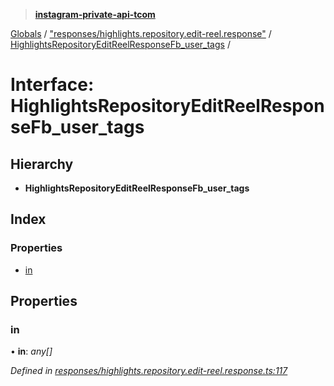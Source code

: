 > **[instagram-private-api-tcom](../README.md)**

[Globals](../README.md) / ["responses/highlights.repository.edit-reel.response"](../modules/_responses_highlights_repository_edit_reel_response_.md) / [HighlightsRepositoryEditReelResponseFb_user_tags](_responses_highlights_repository_edit_reel_response_.highlightsrepositoryeditreelresponsefb_user_tags.md) /

# Interface: HighlightsRepositoryEditReelResponseFb_user_tags

## Hierarchy

* **HighlightsRepositoryEditReelResponseFb_user_tags**

## Index

### Properties

* [in](_responses_highlights_repository_edit_reel_response_.highlightsrepositoryeditreelresponsefb_user_tags.md#in)

## Properties

###  in

• **in**: *any[]*

*Defined in [responses/highlights.repository.edit-reel.response.ts:117](https://github.com/cuonglnhust/instagram-private-api-tcom/blob/3e16058/src/responses/highlights.repository.edit-reel.response.ts#L117)*